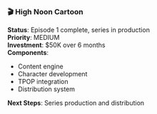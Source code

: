 ### 🎬 High Noon Cartoon

**Status**: Episode 1 complete, series in production  
**Priority**: MEDIUM  
**Investment**: $50K over 6 months  
**Components**:

- Content engine
- Character development
- TPOP integration
- Distribution system

**Next Steps**: Series production and distribution
